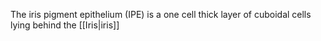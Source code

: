 
The iris pigment epithelium (IPE) is a one cell thick layer of cuboidal cells lying behind the [[Iris|iris]]